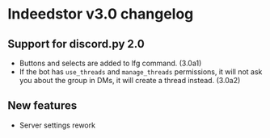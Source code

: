 # Indeedstor v3.0 changelog

## Support for discord.py 2.0

- Buttons and selects are added to lfg command. (3.0a1)
- If the bot has `use_threads` and `manage_threads` permissions, it will not ask you about the group in DMs, it will create a thread instead. (3.0a2)

## New features

- Server settings rework